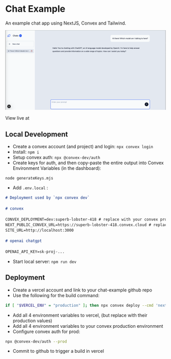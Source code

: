 # Chat Example

An example chat app using NextJS, Convex and Tailwind.

![UI](ui.png "UI")

View live at [](https://)

## Local Development

- Create a convex account (and project) and login: `npx convex login`
- Install: `npm i`
- Setup convex auth: `npx @convex-dev/auth`
- Create keys for auth, and then copy-paste the entire output into Convex Environment Variables (in the dashboard):

```
node generateKeys.mjs
```

- Add `.env.local` :

```markdown
# Deployment used by `npx convex dev`

# convex

CONVEX_DEPLOYMENT=dev:superb-lobster-418 # replace with your convex project-environment name
NEXT_PUBLIC_CONVEX_URL=https://superb-lobster-418.convex.cloud # replace with your convex project-environment name
SITE_URL=http://localhost:3000

# openai chatgpt

OPENAI_API_KEY=sk-proj-...
```

- Start local server: `npm run dev`

## Deployment

- Create a vercel account and link to your chat-example github repo
- Use the following for the build command:

```bash
if [ "$VERCEL_ENV" = "production" ]; then npx convex deploy --cmd 'next build' && npx convex run migrations:runAll --prod; else npm run build; fi
```

- Add all 4 environment variables to vercel, (but replace with their production values)
- Add all 4 environment variables to your convex production environment
- Configure convex auth for prod:

```bash
npx @convex-dev/auth --prod
```

- Commit to github to trigger a build in vercel
